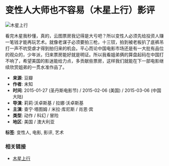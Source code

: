 # 变性人大师也不容易（木星上行）影评

![木星上行](https://img9.doubanio.com/view/photo/s_ratio_poster/public/p2230222544.webp)

看完木星我秒懂，真的，云图票房我记得是大亏吧？所以变性人必须先给投资人赚一笔钱才能再玩艺术。就像老谋子必须要拍三枪，十三钗，拍到被老板扒了底裤吊打一声不吭受虐才得到拍归来的机会。平心而论中国电影市场还是有一大批有品位的观众的，少年派，归来票房能好就是明证。所以我看姐弟俩的算盘起码在中国打不响了，希望美国的影迷能给力点，多贡献些票房，这样我们就能在下一部电影继续欣赏姐弟的一贯水准作品了。

- **来源**: 豆瓣
- **作者**: 未知
- **时间**: 2015-01-27 (圣丹斯电影节) / 2015-02-06 (美国) / 2015-03-06 (中国大陆)
- **导演**: 莉莉·沃卓斯基 / 拉娜·沃卓斯基
- **主演**: 查宁·塔图姆 / 米拉·库尼斯 / 肖恩·宾
- **类型**: 动作 / 科幻 / 冒险
- **地区**: 美国 / 澳大利亚

**标签**: 变性人, 电影, 影评, 艺术

### 相关链接
- [木星上行](https://movie.douban.com/subject/5154799/)